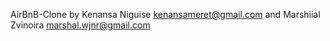 AirBnB-Clone by Kenansa Niguise kenansameret@gmail.com  and Marshiial Zvinoira marshal.wjnr@gmail.com


